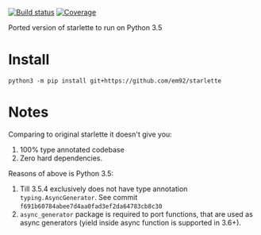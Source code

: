 [![Build status](https://travis-ci.org/em92/starlette.svg?branch=python35-port)](https://travis-ci.org/em92/starlette)
[![Coverage](https://codecov.io/gh/em92/starlette/branch/python35-port/graph/badge.svg)](https://codecov.io/gh/em92/starlette)

Ported version of starlette to run on Python 3.5

# Install

```
python3 -m pip install git+https://github.com/em92/starlette
```

# Notes

Comparing to original starlette it doesn't give you:
1. 100% type annotated codebase
2. Zero hard dependencies.

Reasons of above is Python 3.5:
1. Till 3.5.4 exclusively does not have type annotation `typing.AsyncGenerator`. See commit `f691b60784abee7d4aa0fad3ef2da64783cb8c30`
2. `async_generator` package is required to port functions, that are used as async generators (yield inside async function is supported in 3.6+).
